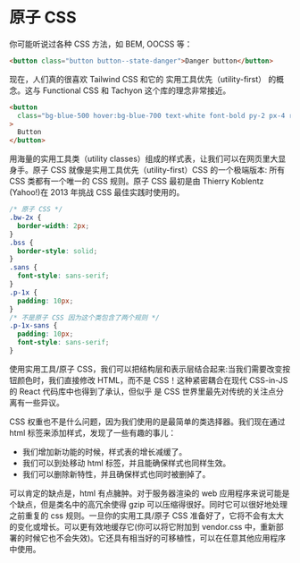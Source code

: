 # 原子 CSS

你可能听说过各种 CSS 方法，如 BEM, OOCSS 等：

```html
<button class="button button--state-danger">Danger button</button>
```

现在，人们真的很喜欢 Tailwind CSS 和它的 实用工具优先（utility-first） 的概念。这与 Functional CSS 和 Tachyon 这个库的理念非常接近。

```html
<button
  class="bg-blue-500 hover:bg-blue-700 text-white font-bold py-2 px-4 rounded"
>
  Button
</button>
```

用海量的实用工具类（utility classes）组成的样式表，让我们可以在网页里大显身手。原子 CSS 就像是实用工具优先（utility-first）CSS 的一个极端版本: 所有 CSS 类都有一个唯一的 CSS 规则。原子 CSS 最初是由 Thierry Koblentz (Yahoo!)在 2013 年挑战 CSS 最佳实践时使用的。

```css
/* 原子 CSS */
.bw-2x {
  border-width: 2px;
}
.bss {
  border-style: solid;
}
.sans {
  font-style: sans-serif;
}
.p-1x {
  padding: 10px;
}
/* 不是原子 CSS 因为这个类包含了两个规则 */
.p-1x-sans {
  padding: 10px;
  font-style: sans-serif;
}
```

使用实用工具/原子 CSS，我们可以把结构层和表示层结合起来:当我们需要改变按钮颜色时，我们直接修改 HTML，而不是 CSS！这种紧密耦合在现代 CSS-in-JS 的 React 代码库中也得到了承认，但似乎 是 CSS 世界里最先对传统的关注点分离有一些异议。

CSS 权重也不是什么问题，因为我们使用的是最简单的类选择器。我们现在通过 html 标签来添加样式，发现了一些有趣的事儿：

- 我们增加新功能的时候，样式表的增长减缓了。
- 我们可以到处移动 html 标签，并且能确保样式也同样生效。
- 我们可以删除新特性，并且确保样式也同时被删掉了。

可以肯定的缺点是，html 有点臃肿。对于服务器渲染的 web 应用程序来说可能是个缺点，但是类名中的高冗余使得 gzip 可以压缩得很好。同时它可以很好地处理之前重复的 css 规则。一旦你的实用工具/原子 CSS 准备好了，它将不会有太大的变化或增长。可以更有效地缓存它(你可以将它附加到 vendor.css 中，重新部署的时候它也不会失效)。它还具有相当好的可移植性，可以在任意其他应用程序中使用。
